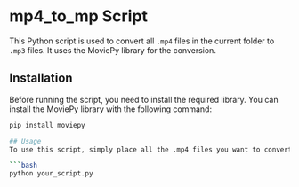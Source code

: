 # mp4_to_mp Script

This Python script is used to convert all `.mp4` files in the current folder to `.mp3` files. It uses the MoviePy library for the conversion.

## Installation

Before running the script, you need to install the required library. You can install the MoviePy library with the following command:

```bash
pip install moviepy

## Usage
To use this script, simply place all the .mp4 files you want to convert in the same directory. Then, run the following command:

```bash
python your_script.py


